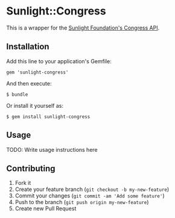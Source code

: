 # Sunlight::Congress

This is a wrapper for the [Sunlight Foundation's Congress API](http://sunlightlabs.github.io/congress/).

## Installation

Add this line to your application's Gemfile:

    gem 'sunlight-congress'

And then execute:

    $ bundle

Or install it yourself as:

    $ gem install sunlight-congress

## Usage

TODO: Write usage instructions here

## Contributing

1. Fork it
2. Create your feature branch (`git checkout -b my-new-feature`)
3. Commit your changes (`git commit -am 'Add some feature'`)
4. Push to the branch (`git push origin my-new-feature`)
5. Create new Pull Request
